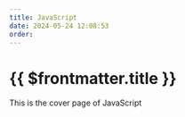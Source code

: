 ```yaml
---
title: JavaScript
date: 2024-05-24 12:08:53
order: 
---
```


# {{ $frontmatter.title }}

This is the cover page of JavaScript
